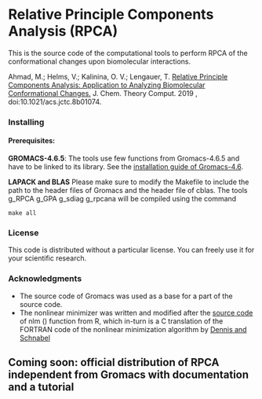 # Relative Principle Components Analysis (RPCA)

This is the source code of the computational tools to perform RPCA of the conformational changes upon biomolecular interactions.

Ahmad, M.; Helms, V.; Kalinina, O. V.; Lengauer, T. [Relative Principle Components Analysis: Application to Analyzing Biomolecular Conformational Changes.](https://doi.org/10.1021/acs.jctc.8b01074)  J. Chem. Theory Comput. 2019 , doi:10.1021/acs.jctc.8b01074.
### Installing 
#### Prerequisites:
**GROMACS-4.6.5**: The tools use few functions from Gromacs-4.6.5 and have to be linked to its library. See the [installation guide of Gromacs-4.6](http://www.gromacs.org/Documentation/Installation_Instructions_4.6).

**LAPACK and BLAS** 
Please make sure to modify the Makefile to include the path to the header files of Gromacs and the header file of cblas.
The tools g_RPCA  g_GPA g_sdiag g_rpcana will be compiled using the command
```
make all
```


### License
This code is distributed without a particular license. You can freely use it for your scientific research. 
      
### Acknowledgments
* The source code of Gromacs was used as a base for a part of the source code.
* The nonlinear minimizer was written and modified after the [source code](https://github.com/SurajGupta/r-source/blob/master/src/appl/uncmin.c) of nlm () function from R, which in-turn is a C translation of the FORTRAN code of the nonlinear minimization algorithm by [Dennis and Schnabel](https://www.amazon.com/Numerical-Unconstrained-Optimization-Nonlinear-Mathematics/dp/0898713641)

## Coming soon: official distribution of RPCA independent from Gromacs with documentation and a tutorial

